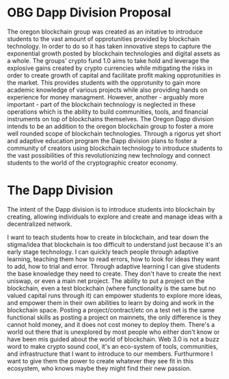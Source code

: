 # OBG Dapp Division Proposal

The oregon blockchain group was created as an initative to introduce students to the vast amount of opprotunities provided by blockchain technology. In order to do so it has taken innovative steps to capture the exponential growth posted by blockchain technologies and digital assets as a whole. The groups' crypto fund 1.0 aims to take hold and leverage the explosive gains created by crypto currencies while mitigating the risks in order to create growth of capital and facilitate profit making opprotunities in the market. This provides students with the opprotunity to gain more academic knowledge of various projects while also providing hands on experience for money managment. However, another - arguably more important - part of the blockchain technology is neglected in these operations which is the ability to build communities, tools, and financial instruments on top of blockchains themselves. The Oregon Dapp division intends to be an addition to the oregon blockchain group to foster a more well rounded scope of blockchain technologies. Through a rigorus yet short and adaptive education program the Dapp division plans to foster a community of creators using blockchain technology to introduce students to the vast possibilities of this revolutionizing new technology and connect students to the world of the cryptographic creator economy.

# The Dapp Division

The intent of the Dapp division is to introduce students into blockchain by creating, allowing individuals to explore and create and manage ideas with a decentralized network.


I want to teach students how to create in blockchain, and tear down the stigma/idea that blockchain is too difficult to understand just because it's an early stage technology. I can quickly teach people through adaptive learning, teaching them how to read errors, how to look for ideas they want to add, how to trial and error. Through adaptive learning I can give students the base knowledge they need to create. They don't have to create the next uniswap, or even a main net project. The ability to put a project on the blockchain, even a test blockchain (where functionality is the same but no valued capital runs through it) can empower students to explore more ideas, and empower them in their own abilities to learn by doing and work in the blockchain space. Posting a project/contract/etc on a test net is the same functional skills as posting a project on mainnets, the only difference is they cannot hold money, and it does not cost money to deploy them. There's a world out there that is unexplored by most people who either don't know or have been mis guided about the world of blockchain. Web 3.0 is not a buzz word to make crypto sound cool, it's an eco-system of tools, communities, and infrastructure that I want to introduce to our members. Furthurmore I want to give them the power to create whatever they see fit in this ecosystem, who knows maybe they might find their new passion.

